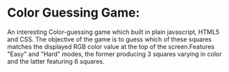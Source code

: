 
# Color Guessing Game:
An interesting Color-guessing game which built in plain javascript, HTML5 and CSS.
The objective of the game is to guess which of these squares matches the displayed RGB color value at the top of the screen.Features "Easy" and "Hard" modes, the former producing 3 squares varying in color and the latter featuring 6 squares.
